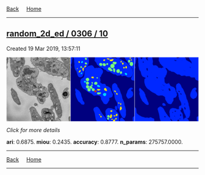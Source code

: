 
[Back](..)&nbsp;&nbsp;&nbsp;&nbsp;&nbsp;[Home](https://leapmanlab.github.io/snapshots)

---

<div class="summary"><a href="10"><h2>random_2d_ed / 0306 / 10</h2></a><p>Created 19 Mar 2019, 13:57:11
</p><a href="10"><img src="10/media/summary.png" align="center"></a><p>
<i>Click for more details</i>
</p></div>

**ari**: 0.6875. **miou**: 0.2435. **accuracy**: 0.8777. **n_params**: 275757.0000. 

---

[Back](..)&nbsp;&nbsp;&nbsp;&nbsp;&nbsp;[Home](https://leapmanlab.github.io/snapshots)

---